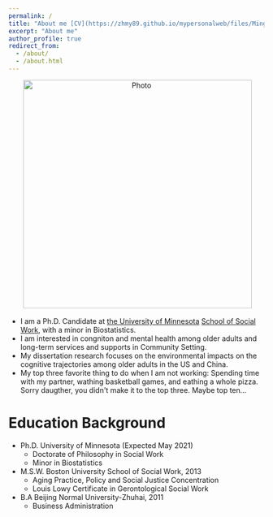 ```yaml
---
permalink: /
title: "About me [CV](https://zhmy89.github.io/mypersonalweb/files/Mingyang_CV_02_10_2020.pdf)"
excerpt: "About me"
author_profile: true
redirect_from: 
  - /about/
  - /about.html
---
```


<p align="center">
  <img src="https://github.com/zhmy89/mypersonalweb/blob/master/images/yini-161.jpg?raw=true" alt="Photo" style="width: 450px;"/> 
</p>

* I am a Ph.D. Candidate at [the University of Minnesota](https://www.umn.edu/) [School of Social Work](https://www.cehd.umn.edu/ssw/), with a minor in Biostatistics. 
* I am interested in congniton and mental health among older adults and long-term services and supports in Community Setting.
* My dissertation research focuses on the environmental impacts on the cognitive trajectories among older adults in the US and China. 
* My top three favorite thing to do when I am not working: Spending time with my partner, wathing basketball games, and eathing a whole pizza. Sorry daugther, you didn't make it to the top three. Maybe top ten...

# Education Background

* Ph.D. University of Minnesota (Expected May 2021)
  * Doctorate of Philosophy in Social Work
  * Minor in Biostatistics
* M.S.W. Boston University School of Social Work, 2013
  * Aging Practice, Policy and Social Justice Concentration
  * Louis Lowy Certificate in Gerontological Social Work
* B.A Beijing Normal University-Zhuhai, 2011
  * Business Administration

